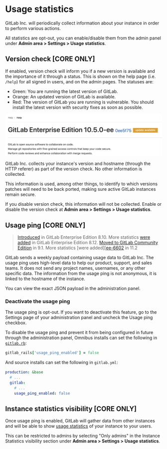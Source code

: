 # Usage statistics

GitLab Inc. will periodically collect information about your instance in order
to perform various actions.

All statistics are opt-out, you can enable/disable them from the admin panel
under **Admin area > Settings > Usage statistics**.

## Version check **[CORE ONLY]**

If enabled, version check will inform you if a new version is available and the
importance of it through a status. This is shown on the help page (i.e. `/help`)
for all signed in users, and on the admin pages. The statuses are:

* Green: You are running the latest version of GitLab.
* Orange: An updated version of GitLab is available.
* Red: The version of GitLab you are running is vulnerable. You should install
  the latest version with security fixes as soon as possible.

![Orange version check example](img/update-available.png)

GitLab Inc. collects your instance's version and hostname (through the HTTP
referer) as part of the version check. No other information is collected.

This information is used, among other things, to identify to which versions
patches will need to be back ported, making sure active GitLab instances remain
secure.

If you disable version check, this information will not be collected.  Enable or
disable the version check at **Admin area > Settings > Usage statistics**.

## Usage ping **[CORE ONLY]**

> [Introduced][ee-557] in GitLab Enterprise Edition 8.10. More statistics
[were added][ee-735] in GitLab Enterprise Edition
8.12. [Moved to GitLab Community Edition][ce-23361] in 9.1. More statistics
[were added][[ee-6602] in 11.2

GitLab sends a weekly payload containing usage data to GitLab Inc. The usage
ping uses high-level data to help our product, support, and sales teams. It does
not send any project names, usernames, or any other specific data. The
information from the usage ping is not anonymous, it is linked to the hostname
of the instance.

You can view the exact JSON payload in the administration panel.

### Deactivate the usage ping

The usage ping is opt-out. If you want to deactivate this feature, go to
the Settings page of your administration panel and uncheck the Usage ping
checkbox.

To disable the usage ping and prevent it from being configured in future through
the administration panel, Omnibus installs can set the following in
[`gitlab.rb`](https://docs.gitlab.com/omnibus/settings/configuration.html#configuration-options):

```ruby
gitlab_rails['usage_ping_enabled'] = false
```

And source installs can set the following in `gitlab.yml`:

```yaml
production: &base
  # ...
  gitlab:
    # ...
    usage_ping_enabled: false
```

## Instance statistics visibility **[CORE ONLY]**

Once usage ping is enabled, GitLab will gather data from other instances and
will be able to show [usage statistics](../../instance_statistics/index.md)
of your instance to your users.

This can be restricted to admins by selecting "Only admins" in the Instance
Statistics visibility section under **Admin area > Settings > Usage statistics**.

[ee-557]: https://gitlab.com/gitlab-org/gitlab-ee/merge_requests/557
[ee-735]: https://gitlab.com/gitlab-org/gitlab-ee/merge_requests/735
[ce-23361]: https://gitlab.com/gitlab-org/gitlab-ce/issues/23361
[ee-6602]: https://gitlab.com/gitlab-org/gitlab-ee/merge_requests/6602
